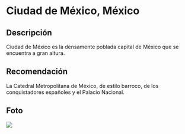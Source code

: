 # Ciudad de México, México

## Descripción
Ciudad de México es la densamente poblada capital de México que se encuentra a gran altura.

## Recomendación
La Catedral Metropolitana de México, de estilo barroco, de los conquistadores españoles y el Palacio Nacional.

## Foto
![](https://traveler.marriott.com/es/wp-content/uploads/sites/2/2018/05/SI_MEXIS_Angel_Independencia_1920x1080.jpg)